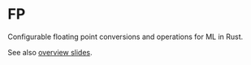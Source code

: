 # FP
Configurable floating point conversions and operations for ML in Rust.

See also [overview slides](https://github.com/gatorwatt/FP/blob/main/FP%20slides%20-%2020220113.pdf).
